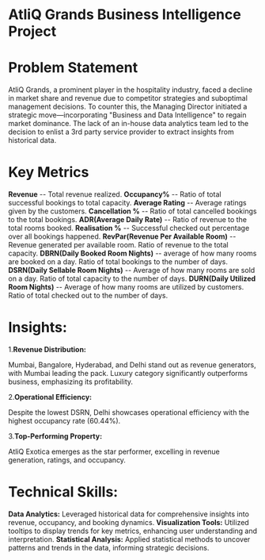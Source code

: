 # AtliQ Grands Business Intelligence Project

# Problem Statement

AtliQ Grands, a prominent player in the hospitality industry, faced a decline in market share and revenue due to competitor strategies and suboptimal management decisions. To counter this, the Managing Director initiated a strategic move—incorporating "Business and Data Intelligence" to regain market dominance. The lack of an in-house data analytics team led to the decision to enlist a 3rd party service provider to extract insights from historical data.

# Key Metrics

**Revenue** -- Total revenue realized.
**Occupancy%** -- Ratio of total successful bookings to total capacity.
**Average Rating** -- Average ratings given by the customers.
**Cancellation %** -- Ratio of total cancelled bookings to the total bookings.
**ADR(Average Daily Rate)** -- Ratio of revenue to the total rooms booked.
**Realisation %** -- Successful checked out percentage over all bookings happened.
**RevPar(Revenue Per Available Room)** -- Revenue generated per available room. Ratio of revenue to the total capacity.
**DBRN(Daily Booked Room Nights)** -- average of how many rooms are booked on a day. Ratio of total bookings to the number of days.
**DSRN(Daily Sellable Room Nights)** -- Average of how many rooms are sold on a day. Ratio of total capacity to the number of days.
**DURN(Daily Utilized Room Nights)** -- Average of how many rooms are utilized by customers. Ratio of total checked out to the number of days.

# Insights:
1.**Revenue Distribution:**

Mumbai, Bangalore, Hyderabad, and Delhi stand out as revenue generators, with Mumbai leading the pack.
Luxury category significantly outperforms business, emphasizing its profitability.

2.**Operational Efficiency:**

Despite the lowest DSRN, Delhi showcases operational efficiency with the highest occupancy rate (60.44%).

3.**Top-Performing Property:**

AtliQ Exotica emerges as the star performer, excelling in revenue generation, ratings, and occupancy.

# Technical Skills:

**Data Analytics:** Leveraged historical data for comprehensive insights into revenue, occupancy, and booking dynamics.
**Visualization Tools:** Utilized tooltips to display trends for key metrics, enhancing user understanding and interpretation.
**Statistical Analysis:** Applied statistical methods to uncover patterns and trends in the data, informing strategic decisions.



